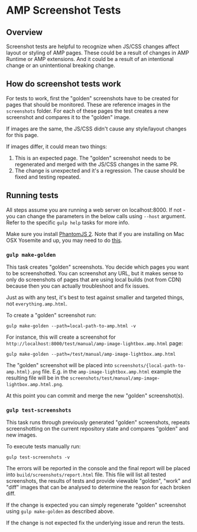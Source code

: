 <!---
Copyright 2015 The AMP HTML Authors. All Rights Reserved.

Licensed under the Apache License, Version 2.0 (the "License");
you may not use this file except in compliance with the License.
You may obtain a copy of the License at

      http://www.apache.org/licenses/LICENSE-2.0

Unless required by applicable law or agreed to in writing, software
distributed under the License is distributed on an "AS-IS" BASIS,
WITHOUT WARRANTIES OR CONDITIONS OF ANY KIND, either express or implied.
See the License for the specific language governing permissions and
limitations under the License.
-->

# AMP Screenshot Tests

## Overview

Screenshot tests are helpful to recognize when JS/CSS changes affect layout or styling of
AMP pages. These could be a result of changes in AMP Runtime or AMP extensions. And it
could be a result of an intentional change or an unintentional breaking change.


## How do screenshot tests work

For tests to work, first the "golden" screenshots have to be created for pages that should
be monitored. These are reference images in the `screenshots` folder. For each of these
pages the test creates a new screenshot and compares it to the "golden" image.

If images are the same, the JS/CSS didn't cause any style/layout changes for this page.

If images differ, it could mean two things:
1. This is an expected page. The "golden" screenshot needs to be regenerated and merged
   with the JS/CSS changes in the same PR.
2. The change is unexpected and it's a regression. The cause should be fixed and testing
   repeated.


## Running tests

All steps assume you are running a web server on localhost:8000. If not - you can change
the parameters in the below calls using `--host` argument. Refer to the specific `gulp help`
tasks for more info.

Make sure you install [PhantomJS 2](http://phantomjs.org/download.html). Note that if
you are installing on Mac OSX Yosemite and up, you may need to do
[this](http://stackoverflow.com/questions/28267809/phantomjs-getting-killed-9-for-anything-im-trying#answer-28890209).

### `gulp make-golden`

This task creates "golden" screenshots. You decide which pages you want to be screenshotted.
You can screenshot any URL, but it makes sense to only do screenshots of pages that are
using local builds (not from CDN) because then you can actually troubleshoot and fix issues.

Just as with any test, it's best to test against smaller and targeted things, not
`everything.amp.html`.

To create a "golden" screenshot run:
```
gulp make-golden --path=local-path-to-amp.html -v
```

For instance, this will create a screenshot for
`http://localhost:8000/test/manual/amp-image-lightbox.amp.html` page:
```
gulp make-golden --path=/test/manual/amp-image-lightbox.amp.html
```

The "golden" screenshot will be placed into `screenshots/{local-path-to-amp.html}.png`
file. E.g. in the `amp-image-lightbox.amp.html` example the resulting file will be in
the `screenshots/test/manual/amp-image-lightbox.amp.html.png`.

At this point you can commit and merge the new "golden" screenshot(s).

### `gulp test-screenshots`

This task runs through previously generated "golden" screenshots, repeats screenshotting
on the current repository state and compares "golden" and new images.

To execute tests manually run:
```
gulp test-screenshots -v
```

The errors will be reported in the console and the final report will be placed into
`build/screenshots/report.html` file. This file will list all tested screenshots, the
results of tests and provide viewable "golden", "work" and "diff" images that can be
analysed to determine the reason for each broken diff.

If the change is expected you can simply regenerate "golden" screenshot using
`gulp make-golden` as described above.

If the change is not expected fix the underlying issue and rerun the tests.
